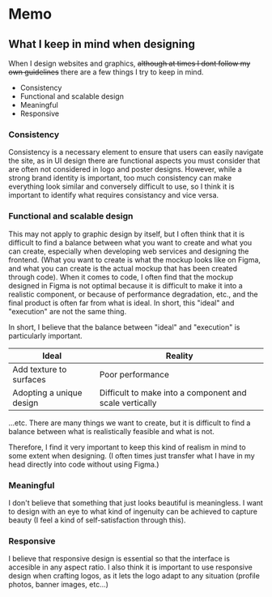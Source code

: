 # Memo
## What I keep in mind when designing
When I design websites and graphics, ~~although at times I dont follow my own guidelines~~ there are a few things I try to keep in mind.

- Consistency
- Functional and scalable design
- Meaningful
- Responsive

### Consistency
Consistency is a necessary element to ensure that users can easily navigate the site, as in UI design there are functional aspects you must consider that are often not considered in logo and poster designs. However, while a strong brand identity is important, too much consistency can make everything look similar and conversely difficult to use, so I think it is important to identify what requires consistancy and vice versa.

### Functional and scalable design
This may not apply to graphic design by itself, but I often think that it is difficult to find a balance between what you want to create and what you can create, especially when developing web services and designing the frontend. (What you want to create is what the mockup looks like on Figma, and what you can create is the actual mockup that has been created through code).
When it comes to code, I often find that the mockup designed in Figma is not optimal because it is difficult to make it into a realistic component, or because of performance degradation, etc., and the final product is often far from what is ideal. In short, this "ideal" and "execution" are not the same thing.

In short, I believe that the balance between "ideal" and "execution" is particularly important.

| Ideal | Reality |
| ------- | ------- |
| Add texture to surfaces | Poor performance |
| Adopting a unique design | Difficult to make into a component and scale vertically |
...etc. There are many things we want to create, but it is difficult to find a balance between what is realistically feasible and what is not.

Therefore, I find it very important to keep this kind of realism in mind to some extent when designing. (I often times just transfer what I have in my head directly into code without using Figma.)

### Meaningful
I don't believe that something that just looks beautiful is meaningless. I want to design with an eye to what kind of ingenuity can be achieved to capture beauty (I feel a kind of self-satisfaction through this).

### Responsive
I believe that responsive design is essential so that the interface is accesible in any aspect ratio. I also think it is important to use responsive design when crafting logos, as it lets the logo adapt to any situation (profile photos, banner images, etc...)